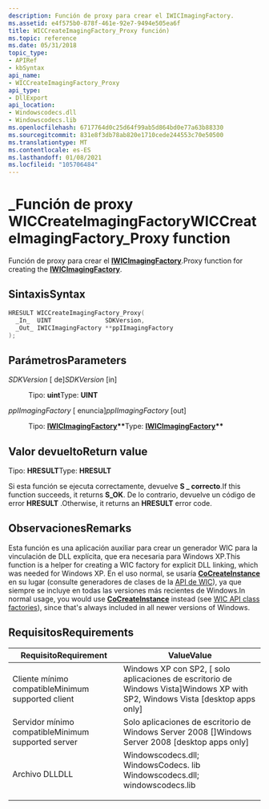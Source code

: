 ```yaml
---
description: Función de proxy para crear el IWICImagingFactory.
ms.assetid: e4f575b0-878f-461e-92e7-9494e505ea6f
title: WICCreateImagingFactory_Proxy función)
ms.topic: reference
ms.date: 05/31/2018
topic_type:
- APIRef
- kbSyntax
api_name:
- WICCreateImagingFactory_Proxy
api_type:
- DllExport
api_location:
- Windowscodecs.dll
- Windowscodecs.lib
ms.openlocfilehash: 6717764d0c25d64f99ab5d864bd0e77a63b88330
ms.sourcegitcommit: 831e8f3db78ab820e1710cede244553c70e50500
ms.translationtype: MT
ms.contentlocale: es-ES
ms.lasthandoff: 01/08/2021
ms.locfileid: "105706484"
---
```

# <a name="wiccreateimagingfactory_proxy-function"></a><span data-ttu-id="686b9-103">\_Función de proxy WICCreateImagingFactory</span><span class="sxs-lookup"><span data-stu-id="686b9-103">WICCreateImagingFactory\_Proxy function</span></span>

<span data-ttu-id="686b9-104">Función de proxy para crear el [**IWICImagingFactory**](/windows/desktop/api/Wincodec/nn-wincodec-iwicimagingfactory).</span><span class="sxs-lookup"><span data-stu-id="686b9-104">Proxy function for creating the [**IWICImagingFactory**](/windows/desktop/api/Wincodec/nn-wincodec-iwicimagingfactory).</span></span>

## <a name="syntax"></a><span data-ttu-id="686b9-105">Sintaxis</span><span class="sxs-lookup"><span data-stu-id="686b9-105">Syntax</span></span>

```cpp
HRESULT WICCreateImagingFactory_Proxy(
  _In_  UINT               SDKVersion,
  _Out_ IWICImagingFactory **ppIImagingFactory
);
```

## <a name="parameters"></a><span data-ttu-id="686b9-106">Parámetros</span><span class="sxs-lookup"><span data-stu-id="686b9-106">Parameters</span></span>

<dl> <dt>

<span data-ttu-id="686b9-107">*SDKVersion* \[ de\]</span><span class="sxs-lookup"><span data-stu-id="686b9-107">*SDKVersion* \[in\]</span></span>
</dt> <dd>

<span data-ttu-id="686b9-108">Tipo: **uint**</span><span class="sxs-lookup"><span data-stu-id="686b9-108">Type: **UINT**</span></span>

</dd> <dt>

<span data-ttu-id="686b9-109">*ppIImagingFactory* \[ enuncia\]</span><span class="sxs-lookup"><span data-stu-id="686b9-109">*ppIImagingFactory* \[out\]</span></span>
</dt> <dd>

<span data-ttu-id="686b9-110">Tipo: **[ **IWICImagingFactory**](/windows/desktop/api/Wincodec/nn-wincodec-iwicimagingfactory)\*\***</span><span class="sxs-lookup"><span data-stu-id="686b9-110">Type: **[**IWICImagingFactory**](/windows/desktop/api/Wincodec/nn-wincodec-iwicimagingfactory)\*\***</span></span>

</dd> </dl>

## <a name="return-value"></a><span data-ttu-id="686b9-111">Valor devuelto</span><span class="sxs-lookup"><span data-stu-id="686b9-111">Return value</span></span>

<span data-ttu-id="686b9-112">Tipo: **HRESULT**</span><span class="sxs-lookup"><span data-stu-id="686b9-112">Type: **HRESULT**</span></span>

<span data-ttu-id="686b9-113">Si esta función se ejecuta correctamente, devuelve **S \_ correcto**.</span><span class="sxs-lookup"><span data-stu-id="686b9-113">If this function succeeds, it returns **S\_OK**.</span></span> <span data-ttu-id="686b9-114">De lo contrario, devuelve un código de error **HRESULT** .</span><span class="sxs-lookup"><span data-stu-id="686b9-114">Otherwise, it returns an **HRESULT** error code.</span></span>

## <a name="remarks"></a><span data-ttu-id="686b9-115">Observaciones</span><span class="sxs-lookup"><span data-stu-id="686b9-115">Remarks</span></span>

<span data-ttu-id="686b9-116">Esta función es una aplicación auxiliar para crear un generador WIC para la vinculación de DLL explícita, que era necesaria para Windows XP.</span><span class="sxs-lookup"><span data-stu-id="686b9-116">This function is a helper for creating a WIC factory for explicit DLL linking, which was needed for Windows XP.</span></span> <span data-ttu-id="686b9-117">En el uso normal, se usaría [**CoCreateInstance**](/windows/win32/api/combaseapi/nf-combaseapi-cocreateinstance) en su lugar (consulte generadores de clases de la [API de WIC](./-wic-api.md#class-factories)), ya que siempre se incluye en todas las versiones más recientes de Windows.</span><span class="sxs-lookup"><span data-stu-id="686b9-117">In normal usage, you would use [**CoCreateInstance**](/windows/win32/api/combaseapi/nf-combaseapi-cocreateinstance) instead (see [WIC API class factories](./-wic-api.md#class-factories)), since that's always included in all newer versions of Windows.</span></span>

## <a name="requirements"></a><span data-ttu-id="686b9-118">Requisitos</span><span class="sxs-lookup"><span data-stu-id="686b9-118">Requirements</span></span>



| <span data-ttu-id="686b9-119">Requisito</span><span class="sxs-lookup"><span data-stu-id="686b9-119">Requirement</span></span> | <span data-ttu-id="686b9-120">Value</span><span class="sxs-lookup"><span data-stu-id="686b9-120">Value</span></span> |
|-------------------------------------|------------------------------------------------------------------------------------------------------------------------------------------------------------------|
| <span data-ttu-id="686b9-121">Cliente mínimo compatible</span><span class="sxs-lookup"><span data-stu-id="686b9-121">Minimum supported client</span></span><br/> | <span data-ttu-id="686b9-122">Windows XP con SP2, \[ solo aplicaciones de escritorio de Windows Vista\]</span><span class="sxs-lookup"><span data-stu-id="686b9-122">Windows XP with SP2, Windows Vista \[desktop apps only\]</span></span><br/>                                                                                              |
| <span data-ttu-id="686b9-123">Servidor mínimo compatible</span><span class="sxs-lookup"><span data-stu-id="686b9-123">Minimum supported server</span></span><br/> | <span data-ttu-id="686b9-124">Solo aplicaciones de escritorio de Windows Server 2008 \[\]</span><span class="sxs-lookup"><span data-stu-id="686b9-124">Windows Server 2008 \[desktop apps only\]</span></span><br/>                                                                                                             |
| <span data-ttu-id="686b9-125">Archivo DLL</span><span class="sxs-lookup"><span data-stu-id="686b9-125">DLL</span></span><br/>                      | <dl> <span data-ttu-id="686b9-126"><dt>Windowscodecs.dll; </dt> <dt>WindowsCodecs. lib</dt></span><span class="sxs-lookup"><span data-stu-id="686b9-126"><dt>Windowscodecs.dll; </dt> <dt>windowscodecs.lib</dt></span></span> </dl> |



 

